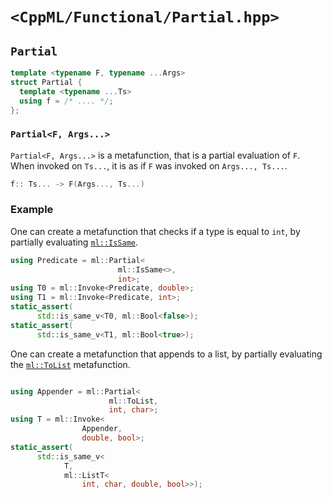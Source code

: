 # `<CppML/Functional/Partial.hpp>`

## `Partial`

```c++
template <typename F, typename ...Args>
struct Partial {
  template <typename ...Ts>
  using f = /* .... */;
};
```
### `Partial<F, Args...>`

`Partial<F, Args...>` is a metafunction, that is a partial evaluation of `F`. When invoked on `Ts...`, it is as if `F` was invoked on `Args..., Ts...`.

```c++
f:: Ts... -> F(Args..., Ts...)
```

### Example

One can create a metafunction that checks if a type is equal to `int`, by partially evaluating [`ml::IsSame`](../TypeTraits/IsSame.md).

```c++
using Predicate = ml::Partial<
                        ml::IsSame<>,
                        int>;
using T0 = ml::Invoke<Predicate, double>;
using T1 = ml::Invoke<Predicate, int>;
static_assert(
      std::is_same_v<T0, ml::Bool<false>);
static_assert(
      std::is_same_v<T1, ml::Bool<true>);
```

One can create a metafunction that appends to a list, by partially evaluating the [`ml::ToList`](./ToList.md) metafunction.

```c++

using Appender = ml::Partial<
                      ml::ToList,
                      int, char>;
using T = ml::Invoke<
                Appender,
                double, bool>;
static_assert(
      std::is_same_v<
            T,
            ml::ListT<
                int, char, double, bool>>);
```

